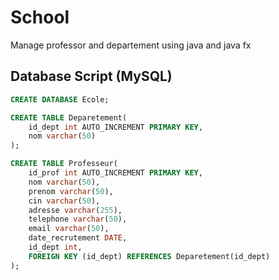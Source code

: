 # School
Manage professor and departement using java and java fx

## Database Script (MySQL)
```SQL
CREATE DATABASE Ecole;

CREATE TABLE Deparetement(
    id_dept int AUTO_INCREMENT PRIMARY KEY,
    nom varchar(50)
);

CREATE TABLE Professeur(
	id_prof int AUTO_INCREMENT PRIMARY KEY,
    nom varchar(50),
    prenom varchar(50),
    cin varchar(50),
    adresse varchar(255),
    telephone varchar(50),
    email varchar(50),
    date_recrutement DATE,
    id_dept int,
    FOREIGN KEY (id_dept) REFERENCES Deparetement(id_dept)
);
```
